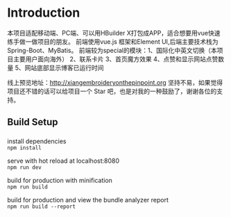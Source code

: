 # Introduction


   本项目适配移动端、PC端、可以用HBuilder X打包成APP，适合想要用vue快速练手做一做项目的朋友。
   前端使用vue.js 框架和Element UI,后端主要技术栈为Spring-Boot、MyBatis。
   前端较为special的模块：1、国际化中英文切换（本项目主要用户面向海外） 2、联系卡片  3、首页魔方效果  4、点赞和显示网站点赞数量  5、网站底部显示博客已运行时间
   
   线上预览地址：http://xiangembroideryonthepinpoint.org
   坚持不易，如果觉得项目还不错的话可以给项目一个 Star 吧，也是对我的一种鼓励了，谢谢各位的支持。
  
## Build Setup

### 
install dependencies<br>
`
npm install
`

serve with hot reload at localhost:8080<br>
`
npm run dev
`

build for production with minification<br>
`
npm run build
`

build for production and view the bundle analyzer report<br>
`
npm run build --report
`
